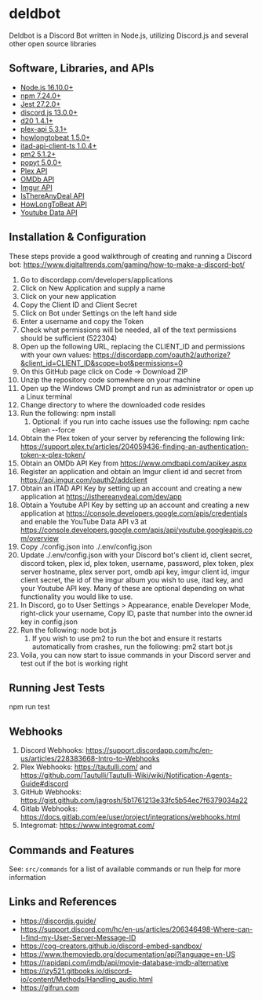 # deldbot

Deldbot is a Discord Bot written in Node.js, utilizing Discord.js and several other open source libraries

## Software, Libraries, and APIs

* [Node.js 16.10.0+](https://nodejs.org/en/download/)
* [npm 7.24.0+](https://docs.npmjs.com/downloading-and-installing-node-js-and-npm)
* [Jest 27.2.0+](https://jestjs.io/)
* [discord.js 13.0.0+](https://www.npmjs.com/package/discord.js/)
* [d20 1.4.1+](https://www.npmjs.com/package/d20)
* [plex-api 5.3.1+](https://www.npmjs.com/package/plex-api/)
* [howlongtobeat 1.5.0+](https://www.npmjs.com/package/howlongtobeat/)
* [itad-api-client-ts 1.0.4+](https://www.npmjs.com/package/itad-api-client-ts/)
* [pm2 5.1.2+](https://www.npmjs.com/package/pm2)
* [popyt 5.0.0+](https://www.npmjs.com/package/popyt)
* [Plex API](https://github.com/Arcanemagus/plex-api/wiki/)
* [OMDb API](https://www.omdbapi.com/)
* [Imgur API](https://api.imgur.com/)
* [IsThereAnyDeal API](https://itad.docs.apiary.io/#)
* [HowLongToBeat API](https://itad.docs.apiary.io/)
* [Youtube Data API](https://developers.google.com/youtube/v3)

## Installation & Configuration

These steps provide a good walkthrough of creating and running a Discord bot: https://www.digitaltrends.com/gaming/how-to-make-a-discord-bot/

1. Go to discordapp.com/developers/applications
1. Click on New Application and supply a name
1. Click on your new application
1. Copy the Client ID and Client Secret
1. Click on Bot under Settings on the left hand side
1. Enter a username and copy the Token
1. Check what permissions will be needed, all of the text permissions should be sufficient (522304)
1. Open up the following URL, replacing the CLIENT_ID and permissions with your own values: https://discordapp.com/oauth2/authorize?&client_id=CLIENT_ID&scope=bot&permissions=0
1. On this GitHub page click on Code -> Download ZIP
1. Unzip the repository code somewhere on your machine
1. Open up the Windows CMD prompt and run as administrator or open up a Linux terminal
1. Change directory to where the downloaded code resides
1. Run the following: npm install
    1. Optional: if you run into cache issues use the following: npm cache clean --force
1. Obtain the Plex token of your server by referencing the following link: https://support.plex.tv/articles/204059436-finding-an-authentication-token-x-plex-token/
1. Obtain an OMDb API Key from https://www.omdbapi.com/apikey.aspx
1. Register an application and obtain an Imgur client id and secret from https://api.imgur.com/oauth2/addclient
1. Obtain an ITAD API Key by setting up an account and creating a new application at https://isthereanydeal.com/dev/app
1. Obtain a Youtube API Key by setting up an account and creating a new application at https://console.developers.google.com/apis/credentials and enable the YouTube Data API v3 at https://console.developers.google.com/apis/api/youtube.googleapis.com/overview
1. Copy ./config.json into ./.env/config.json
1. Update ./.env/config.json with your Discord bot's client id, client secret, discord token, plex id, plex token, username, password, plex token, plex server hostname, plex server port, omdb api key, imgur client id, imgur client secret, the id of the imgur album you wish to use, itad key, and your Youtube API key. Many of these are optional depending on what functionality you would like to use.
1. In Discord, go to User Settings > Appearance, enable Developer Mode, right-click your username, Copy ID, paste that number into the owner.id key in config.json
1. Run the following: node bot.js
    1. If you wish to use pm2 to run the bot and ensure it restarts automatically from crashes, run the following: pm2 start bot.js
1. Voila, you can now start to issue commands in your Discord server and test out if the bot is working right

## Running Jest Tests

npm run test

## Webhooks

1. Discord Webhooks: https://support.discordapp.com/hc/en-us/articles/228383668-Intro-to-Webhooks
1. Plex Webhooks: https://tautulli.com/ and https://github.com/Tautulli/Tautulli-Wiki/wiki/Notification-Agents-Guide#discord
1. GitHub Webhooks: https://gist.github.com/jagrosh/5b1761213e33fc5b54ec7f6379034a22
1. Gitlab Webhooks: https://docs.gitlab.com/ee/user/project/integrations/webhooks.html
1. Integromat: https://www.integromat.com/

## Commands and Features

See: `src/commands` for a list of available commands or run !help for more information

## Links and References

* https://discordjs.guide/
* https://support.discord.com/hc/en-us/articles/206346498-Where-can-I-find-my-User-Server-Message-ID
* https://cog-creators.github.io/discord-embed-sandbox/
* https://www.themoviedb.org/documentation/api?language=en-US
* https://rapidapi.com/imdb/api/movie-database-imdb-alternative
* https://izy521.gitbooks.io/discord-io/content/Methods/Handling_audio.html
* https://gifrun.com
